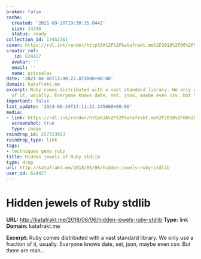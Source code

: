 ```yaml
---
broken: false
cache:
  created: '2021-09-20T19:30:15.044Z'
  size: 14346
  status: ready
collection_id: 17452361
cover: https://rdl.ink/render/http%3A%2F%2Fkatafrakt.me%2F2018%2F06%2F06%2Fhidden-jewels-ruby-stdlib
creator_ref:
  _id: 624427
  avatar: ''
  email: ''
  name: pitosalas
date: '2021-04-06T13:40:22.873000+00:00'
domain: katafrakt.me
excerpt: Ruby comes distributed with a vast standard library. We only use a fraction
  of it, usually. Everyone knows date, set, json, maybe even csv. But there are man...
important: false
last_update: '2024-06-24T17:11:21.245000+00:00'
media:
- link: https://rdl.ink/render/http%3A%2F%2Fkatafrakt.me%2F2018%2F06%2F06%2Fhidden-jewels-ruby-stdlib
  screenshot: true
  type: image
raindrop_id: 257323923
raindrop_type: link
tags:
- techniques gems ruby
title: Hidden jewels of Ruby stdlib
type: drop
url: http://katafrakt.me/2018/06/06/hidden-jewels-ruby-stdlib
user_id: 624427
---
```


# Hidden jewels of Ruby stdlib

**URL:** http://katafrakt.me/2018/06/06/hidden-jewels-ruby-stdlib
**Type:** link
**Domain:** katafrakt.me

**Excerpt:** Ruby comes distributed with a vast standard library. We only use a fraction of it, usually. Everyone knows date, set, json, maybe even csv. But there are man...
